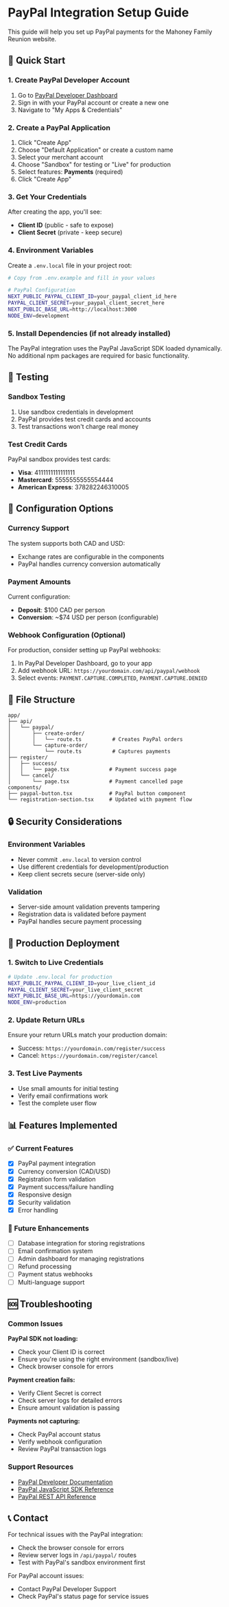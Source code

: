 # PayPal Integration Setup Guide

This guide will help you set up PayPal payments for the Mahoney Family Reunion website.

## 🚀 Quick Start

### 1. Create PayPal Developer Account

1. Go to [PayPal Developer Dashboard](https://developer.paypal.com/)
2. Sign in with your PayPal account or create a new one
3. Navigate to "My Apps & Credentials"

### 2. Create a PayPal Application

1. Click "Create App"
2. Choose "Default Application" or create a custom name
3. Select your merchant account
4. Choose "Sandbox" for testing or "Live" for production
5. Select features: **Payments** (required)
6. Click "Create App"

### 3. Get Your Credentials

After creating the app, you'll see:
- **Client ID** (public - safe to expose)
- **Client Secret** (private - keep secure)

### 4. Environment Variables

Create a `.env.local` file in your project root:

```bash
# Copy from .env.example and fill in your values

# PayPal Configuration
NEXT_PUBLIC_PAYPAL_CLIENT_ID=your_paypal_client_id_here
PAYPAL_CLIENT_SECRET=your_paypal_client_secret_here
NEXT_PUBLIC_BASE_URL=http://localhost:3000
NODE_ENV=development
```

### 5. Install Dependencies (if not already installed)

The PayPal integration uses the PayPal JavaScript SDK loaded dynamically. No additional npm packages are required for basic functionality.

## 🧪 Testing

### Sandbox Testing

1. Use sandbox credentials in development
2. PayPal provides test credit cards and accounts
3. Test transactions won't charge real money

### Test Credit Cards

PayPal sandbox provides test cards:
- **Visa**: 4111111111111111
- **Mastercard**: 5555555555554444
- **American Express**: 378282246310005

## 🔧 Configuration Options

### Currency Support

The system supports both CAD and USD:
- Exchange rates are configurable in the components
- PayPal handles currency conversion automatically

### Payment Amounts

Current configuration:
- **Deposit**: $100 CAD per person
- **Conversion**: ~$74 USD per person (configurable)

### Webhook Configuration (Optional)

For production, consider setting up PayPal webhooks:
1. In PayPal Developer Dashboard, go to your app
2. Add webhook URL: `https://yourdomain.com/api/paypal/webhook`
3. Select events: `PAYMENT.CAPTURE.COMPLETED`, `PAYMENT.CAPTURE.DENIED`

## 📁 File Structure

```
app/
├── api/
│   └── paypal/
│       ├── create-order/
│       │   └── route.ts          # Creates PayPal orders
│       └── capture-order/
│           └── route.ts          # Captures payments
├── register/
│   ├── success/
│   │   └── page.tsx             # Payment success page
│   └── cancel/
│       └── page.tsx             # Payment cancelled page
components/
├── paypal-button.tsx            # PayPal button component
└── registration-section.tsx     # Updated with payment flow
```

## 🔒 Security Considerations

### Environment Variables
- Never commit `.env.local` to version control
- Use different credentials for development/production
- Keep client secrets secure (server-side only)

### Validation
- Server-side amount validation prevents tampering
- Registration data is validated before payment
- PayPal handles secure payment processing

## 🚀 Production Deployment

### 1. Switch to Live Credentials
```bash
# Update .env.local for production
NEXT_PUBLIC_PAYPAL_CLIENT_ID=your_live_client_id
PAYPAL_CLIENT_SECRET=your_live_client_secret
NEXT_PUBLIC_BASE_URL=https://yourdomain.com
NODE_ENV=production
```

### 2. Update Return URLs
Ensure your return URLs match your production domain:
- Success: `https://yourdomain.com/register/success`
- Cancel: `https://yourdomain.com/register/cancel`

### 3. Test Live Payments
- Use small amounts for initial testing
- Verify email confirmations work
- Test the complete user flow

## 📊 Features Implemented

### ✅ Current Features
- [x] PayPal payment integration
- [x] Currency conversion (CAD/USD)
- [x] Registration form validation
- [x] Payment success/failure handling
- [x] Responsive design
- [x] Security validation
- [x] Error handling

### 🔄 Future Enhancements
- [ ] Database integration for storing registrations
- [ ] Email confirmation system
- [ ] Admin dashboard for managing registrations
- [ ] Refund processing
- [ ] Payment status webhooks
- [ ] Multi-language support

## 🆘 Troubleshooting

### Common Issues

**PayPal SDK not loading:**
- Check your Client ID is correct
- Ensure you're using the right environment (sandbox/live)
- Check browser console for errors

**Payment creation fails:**
- Verify Client Secret is correct
- Check server logs for detailed errors
- Ensure amount validation is passing

**Payments not capturing:**
- Check PayPal account status
- Verify webhook configuration
- Review PayPal transaction logs

### Support Resources
- [PayPal Developer Documentation](https://developer.paypal.com/docs/)
- [PayPal JavaScript SDK Reference](https://developer.paypal.com/sdk/js/reference/)
- [PayPal REST API Reference](https://developer.paypal.com/api/rest/)

## 📞 Contact

For technical issues with the PayPal integration:
- Check the browser console for errors
- Review server logs in `/api/paypal/` routes
- Test with PayPal's sandbox environment first

For PayPal account issues:
- Contact PayPal Developer Support
- Check PayPal's status page for service issues
